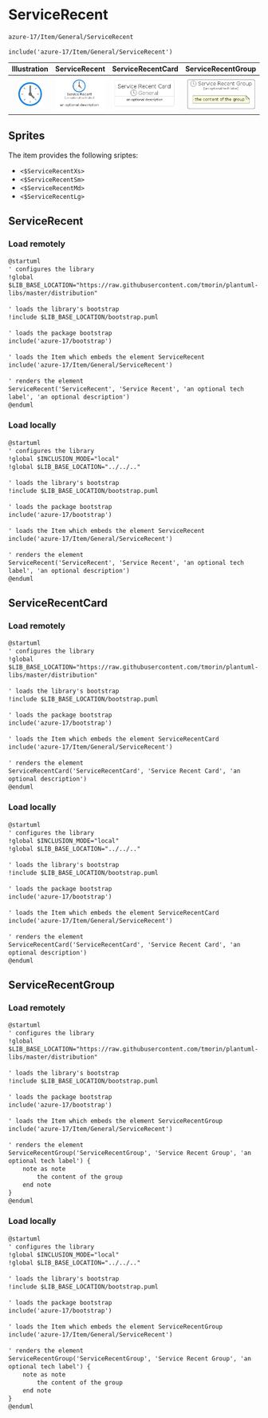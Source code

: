 # ServiceRecent


```text
azure-17/Item/General/ServiceRecent
```

```text
include('azure-17/Item/General/ServiceRecent')
```



| Illustration | ServiceRecent | ServiceRecentCard | ServiceRecentGroup |
| :---: | :---: | :---: | :---: |
| ![illustration for Illustration](../../../azure-17/Item/General/ServiceRecent.png) | ![illustration for ServiceRecent](../../../azure-17/Item/General/ServiceRecent.Local.png) | ![illustration for ServiceRecentCard](../../../azure-17/Item/General/ServiceRecentCard.Local.png) | ![illustration for ServiceRecentGroup](../../../azure-17/Item/General/ServiceRecentGroup.Local.png) |



## Sprites
The item provides the following sriptes:

- `<$ServiceRecentXs>`
- `<$ServiceRecentSm>`
- `<$ServiceRecentMd>`
- `<$ServiceRecentLg>`





## ServiceRecent

### Load remotely
```plantuml
@startuml
' configures the library
!global $LIB_BASE_LOCATION="https://raw.githubusercontent.com/tmorin/plantuml-libs/master/distribution"

' loads the library's bootstrap
!include $LIB_BASE_LOCATION/bootstrap.puml

' loads the package bootstrap
include('azure-17/bootstrap')

' loads the Item which embeds the element ServiceRecent
include('azure-17/Item/General/ServiceRecent')

' renders the element
ServiceRecent('ServiceRecent', 'Service Recent', 'an optional tech label', 'an optional description')
@enduml
```

### Load locally
```plantuml
@startuml
' configures the library
!global $INCLUSION_MODE="local"
!global $LIB_BASE_LOCATION="../../.."

' loads the library's bootstrap
!include $LIB_BASE_LOCATION/bootstrap.puml

' loads the package bootstrap
include('azure-17/bootstrap')

' loads the Item which embeds the element ServiceRecent
include('azure-17/Item/General/ServiceRecent')

' renders the element
ServiceRecent('ServiceRecent', 'Service Recent', 'an optional tech label', 'an optional description')
@enduml
```

## ServiceRecentCard

### Load remotely
```plantuml
@startuml
' configures the library
!global $LIB_BASE_LOCATION="https://raw.githubusercontent.com/tmorin/plantuml-libs/master/distribution"

' loads the library's bootstrap
!include $LIB_BASE_LOCATION/bootstrap.puml

' loads the package bootstrap
include('azure-17/bootstrap')

' loads the Item which embeds the element ServiceRecentCard
include('azure-17/Item/General/ServiceRecent')

' renders the element
ServiceRecentCard('ServiceRecentCard', 'Service Recent Card', 'an optional description')
@enduml
```

### Load locally
```plantuml
@startuml
' configures the library
!global $INCLUSION_MODE="local"
!global $LIB_BASE_LOCATION="../../.."

' loads the library's bootstrap
!include $LIB_BASE_LOCATION/bootstrap.puml

' loads the package bootstrap
include('azure-17/bootstrap')

' loads the Item which embeds the element ServiceRecentCard
include('azure-17/Item/General/ServiceRecent')

' renders the element
ServiceRecentCard('ServiceRecentCard', 'Service Recent Card', 'an optional description')
@enduml
```

## ServiceRecentGroup

### Load remotely
```plantuml
@startuml
' configures the library
!global $LIB_BASE_LOCATION="https://raw.githubusercontent.com/tmorin/plantuml-libs/master/distribution"

' loads the library's bootstrap
!include $LIB_BASE_LOCATION/bootstrap.puml

' loads the package bootstrap
include('azure-17/bootstrap')

' loads the Item which embeds the element ServiceRecentGroup
include('azure-17/Item/General/ServiceRecent')

' renders the element
ServiceRecentGroup('ServiceRecentGroup', 'Service Recent Group', 'an optional tech label') {
    note as note
        the content of the group
    end note
}
@enduml
```

### Load locally
```plantuml
@startuml
' configures the library
!global $INCLUSION_MODE="local"
!global $LIB_BASE_LOCATION="../../.."

' loads the library's bootstrap
!include $LIB_BASE_LOCATION/bootstrap.puml

' loads the package bootstrap
include('azure-17/bootstrap')

' loads the Item which embeds the element ServiceRecentGroup
include('azure-17/Item/General/ServiceRecent')

' renders the element
ServiceRecentGroup('ServiceRecentGroup', 'Service Recent Group', 'an optional tech label') {
    note as note
        the content of the group
    end note
}
@enduml
```

